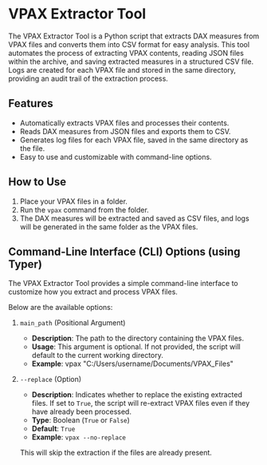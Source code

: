 # VPAX Extractor Tool

The VPAX Extractor Tool is a Python script that extracts DAX measures from VPAX files and converts them into CSV format for easy analysis. This tool automates the process of extracting VPAX contents, reading JSON files within the archive, and saving extracted measures in a structured CSV file. Logs are created for each VPAX file and stored in the same directory, providing an audit trail of the extraction process.

## Features
- Automatically extracts VPAX files and processes their contents.
- Reads DAX measures from JSON files and exports them to CSV.
- Generates log files for each VPAX file, saved in the same directory as the file.
- Easy to use and customizable with command-line options.

## How to Use
1. Place your VPAX files in a folder.
2. Run the `vpax` command from the folder.
3. The DAX measures will be extracted and saved as CSV files, and logs will be generated in the same folder as the VPAX files.

## Command-Line Interface (CLI) Options (using Typer)

The VPAX Extractor Tool provides a simple command-line interface to customize how you extract and process VPAX files. 

Below are the available options:

1. `main_path` (Positional Argument)
   - **Description**: The path to the directory containing the VPAX files.
   - **Usage**: This argument is optional. If not provided, the script will default to the current working directory.
   - **Example**: vpax "C:/Users/username/Documents/VPAX_Files"

2. `--replace` (Option)
   - **Description**: Indicates whether to replace the existing extracted files. If set to `True`, the script will re-extract VPAX files even if they have already been processed.
   - **Type**: Boolean (`True` or `False`)
   - **Default**: `True`
   - **Example**: `vpax --no-replace`


    This will skip the extraction if the files are already present.